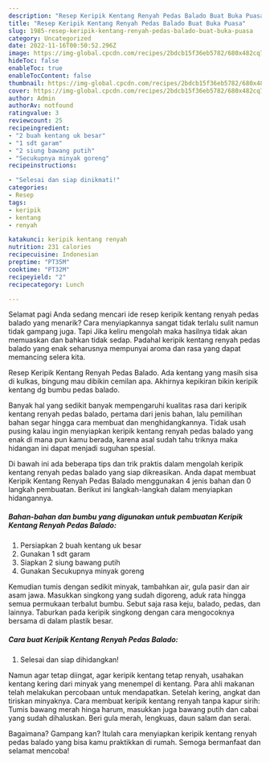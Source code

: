 ```yaml
---
description: "Resep Keripik Kentang Renyah Pedas Balado Buat Buka Puasa"
title: "Resep Keripik Kentang Renyah Pedas Balado Buat Buka Puasa"
slug: 1985-resep-keripik-kentang-renyah-pedas-balado-buat-buka-puasa
category: Uncategorized
date: 2022-11-16T00:50:52.296Z
image: https://img-global.cpcdn.com/recipes/2bdcb15f36eb5782/680x482cq70/keripik-kentang-renyah-pedas-balado-foto-resep-utama.jpg
hideToc: false
enableToc: true
enableTocContent: false
thumbnail: https://img-global.cpcdn.com/recipes/2bdcb15f36eb5782/680x482cq70/keripik-kentang-renyah-pedas-balado-foto-resep-utama.jpg
cover: https://img-global.cpcdn.com/recipes/2bdcb15f36eb5782/680x482cq70/keripik-kentang-renyah-pedas-balado-foto-resep-utama.jpg
author: Admin
authorAv: notfound
ratingvalue: 3
reviewcount: 25
recipeingredient:
- "2 buah kentang uk besar"
- "1 sdt garam"
- "2 siung bawang putih"
- "Secukupnya minyak goreng"
recipeinstructions:

- "Selesai dan siap dinikmati!"
categories:
- Resep
tags:
- keripik
- kentang
- renyah

katakunci: keripik kentang renyah 
nutrition: 231 calories
recipecuisine: Indonesian
preptime: "PT35M"
cooktime: "PT32M"
recipeyield: "2"
recipecategory: Lunch

---
```



Selamat pagi Anda sedang mencari ide resep keripik kentang renyah pedas balado yang menarik? Cara menyiapkannya sangat tidak terlalu sulit namun tidak gampang juga. Tapi Jika keliru mengolah maka hasilnya tidak akan memuaskan dan bahkan tidak sedap. Padahal keripik kentang renyah pedas balado yang enak seharusnya mempunyai aroma dan rasa yang dapat memancing selera kita.


Resep Keripik Kentang Renyah Pedas Balado. Ada kentang yang masih sisa di kulkas, bingung mau dibikin cemilan apa. Akhirnya kepikiran bikin keripik kentang dg bumbu pedas balado.

Banyak hal yang sedikit banyak mempengaruhi kualitas rasa dari keripik kentang renyah pedas balado, pertama dari jenis bahan, lalu pemilihan bahan segar hingga cara membuat dan menghidangkannya. Tidak usah pusing kalau ingin menyiapkan keripik kentang renyah pedas balado yang enak di mana pun kamu berada, karena asal sudah tahu triknya maka hidangan ini dapat menjadi suguhan spesial.


Di bawah ini ada beberapa tips dan trik praktis dalam mengolah keripik kentang renyah pedas balado yang siap dikreasikan. Anda dapat membuat Keripik Kentang Renyah Pedas Balado menggunakan 4 jenis bahan dan 0 langkah pembuatan. Berikut ini langkah-langkah dalam menyiapkan hidangannya.

<!--inarticleads1-->

##### Bahan-bahan dan bumbu yang digunakan untuk pembuatan Keripik Kentang Renyah Pedas Balado:

1. Persiapkan 2 buah kentang uk besar
1. Gunakan 1 sdt garam
1. Siapkan 2 siung bawang putih
1. Gunakan Secukupnya minyak goreng


Kemudian tumis dengan sedikit minyak, tambahkan air, gula pasir dan air asam jawa. Masukkan singkong yang sudah digoreng, aduk rata hingga semua permukaan terbalut bumbu. Sebut saja rasa keju, balado, pedas, dan lainnya. Taburkan pada keripik singkong dengan cara mengocoknya bersama di dalam plastik besar. 

<!--inarticleads2-->

##### Cara buat Keripik Kentang Renyah Pedas Balado:


1. Selesai dan siap dihidangkan!

Namun agar tetap diingat, agar keripik kentang tetap renyah, usahakan kentang kering dari minyak yang menempel di kentang. Para ahli makanan telah melakukan percobaan untuk mendapatkan. Setelah kering, angkat dan tiriskan minyaknya. Cara membuat keripik kentang renyah tanpa kapur sirih: Tumis bawang merah hinga harum, masukkan juga bawang putih dan cabai yang sudah dihaluskan. Beri gula merah, lengkuas, daun salam dan serai. 

Bagaimana? Gampang kan? Itulah cara menyiapkan keripik kentang renyah pedas balado yang bisa kamu praktikkan di rumah. Semoga bermanfaat dan selamat mencoba!
